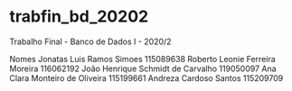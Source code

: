 # trabfin_bd_20202
Trabalho Final - Banco de Dados I - 2020/2

Nomes
Jonatas Luis Ramos Simoes 115089638
Roberto Leonie Ferreira Moreira 116062192
João Henrique Schmidt de Carvalho 119050097
Ana Clara Monteiro de Oliveira 115199661
Andreza Cardoso Santos  115209709

